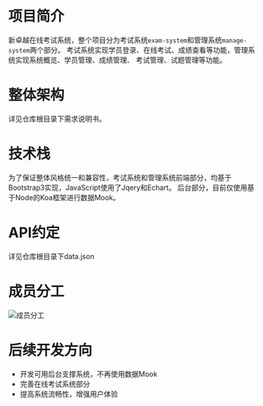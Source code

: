 # 项目简介
新卓越在线考试系统，整个项目分为考试系统`exam-system`和管理系统`manage-system`两个部分。
考试系统实现学员登录、在线考试、成绩查看等功能，管理系统实现系统概览、学员管理、成绩管理、
考试管理、试题管理等功能。
# 整体架构
详见仓库根目录下需求说明书。
# 技术栈
为了保证整体风格统一和兼容性，考试系统和管理系统前端部分，均基于Bootstrap3实现，JavaScript使用了Jqery和Echart。
后台部分，目前仅使用基于Node的Koa框架进行数据Mook。
# API约定
详见仓库根目录下data.json
# 成员分工
![成员分工](http://123.206.204.163:2333/media/member-division.jpg)
# 后续开发方向
* 开发可用后台支撑系统，不再使用数据Mook 
* 完善在线考试系统部分
* 提高系统流畅性，增强用户体验

